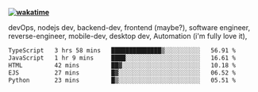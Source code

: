 **[![wakatime](https://wakatime.com/badge/user/87646243-158a-4241-a3cb-668e1fa2dbb8.svg)](https://wakatime.com/@87646243-158a-4241-a3cb-668e1fa2dbb8?style=plastic)**


devOps, nodejs dev, backend-dev, frontend (maybe?), software engineer, reverse-engineer, mobile-dev, desktop dev, Automation (i'm fully love it), 

<!--START_SECTION:waka-->

```txt
TypeScript   3 hrs 58 mins   ██████████████▒░░░░░░░░░░   56.91 %
JavaScript   1 hr 9 mins     ████░░░░░░░░░░░░░░░░░░░░░   16.61 %
HTML         42 mins         ██▓░░░░░░░░░░░░░░░░░░░░░░   10.18 %
EJS          27 mins         █▓░░░░░░░░░░░░░░░░░░░░░░░   06.52 %
Python       23 mins         █▒░░░░░░░░░░░░░░░░░░░░░░░   05.51 %
```

<!--END_SECTION:waka-->
